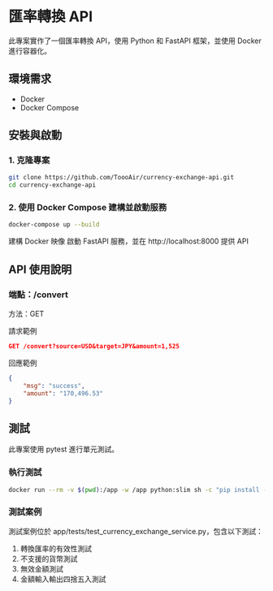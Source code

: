 # 匯率轉換 API

此專案實作了一個匯率轉換 API，使用 Python 和 FastAPI 框架，並使用 Docker 進行容器化。

## 環境需求

- Docker
- Docker Compose

## 安裝與啟動

### 1. 克隆專案

```sh
git clone https://github.com/ToooAir/currency-exchange-api.git
cd currency-exchange-api
```

### 2. 使用 Docker Compose 建構並啟動服務
```sh
docker-compose up --build
```
建構 Docker 映像
啟動 FastAPI 服務，並在 http://localhost:8000 提供 API

## API 使用說明

### 端點：/convert
方法：GET

請求範例
```json
GET /convert?source=USD&target=JPY&amount=1,525
```
回應範例
```json
{
    "msg": "success",
    "amount": "170,496.53"
}
```

## 測試
此專案使用 pytest 進行單元測試。

### 執行測試
```sh
docker run --rm -v $(pwd):/app -w /app python:slim sh -c "pip install -r requirements.txt && pytest"
```

### 測試案例
測試案例位於 app/tests/test_currency_exchange_service.py，包含以下測試：

1. 轉換匯率的有效性測試
2. 不支援的貨幣測試
3. 無效金額測試
4. 金額輸入輸出四捨五入測試